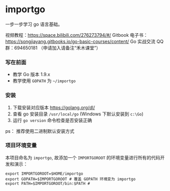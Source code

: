 # importgo

一步一步学习 go 语言基础。

视频教程：https://space.bilibili.com/276273794/#/
Gitbook 电子书：https://songjiayang.gitbooks.io/go-basic-courses/content/
Go 实战交流 QQ 群：694650181 （申请加入请备注“禾木课堂”）

### 写在前面

* 教学 Go 版本 1.9.x
* 教学使用 `GOPATH` 为 `~/importgo`

### 安装

1. 下载安装对应版本 https://golang.org/dl/
2. 查看 go 安装目录 `/usr/local/go` (Windows 下默认安装到 `c:\Go`)
3. 运行 `go version` 命令检查是否安装正确

ps： 推荐使用二进制默认安装方式

### 项目环境变量

本项目命名为 `importgo`, 故添加一个 `IMPORTGOROOT` 的环境变量进行所有的代码开发和演示：

```
export IMPORTGOROOT=$HOME/importgo
export GOPATH=$IMPORTGOROOT # 覆盖 GOPATH 环境变为 importgo
export PATH=$IMPORTGOROOT/bin:$PATH #
```
